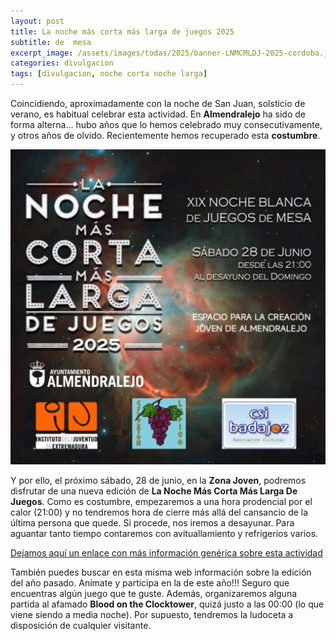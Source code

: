 ```yaml
---
layout: post
title: La noche más corta más larga de juegos 2025
subtitle: de  mesa
excerpt_image: /assets/images/todas/2025/banner-LNMCMLDJ-2025-cordoba.jpg
categories: divulgacion
tags: [divulgacion, noche corta noche larga]
---
```


Coincidiendo, aproximadamente con la noche de San Juan, solsticio de verano, es habitual celebrar esta actividad. En <b>Almendralejo</b> ha sido de forma alterna... hubo años que lo hemos celebrado muy consecutivamente, y otros años de olvido. Recientemente hemos recuperado esta <b>costumbre</b>.

![La Noche Más Corta Más Larga De Juegos 2025 Almedralejo](/assets/images/todas/2025/lnmcmldj2025almendralejo.jpg)

Y por ello, el próximo sábado, 28 de junio, en la <b>Zona Joven</b>, podremos disfrutar de una nueva edición de <b>La Noche Más Corta Más Larga De Juegos</b>. Como es costumbre, empezaremos a una hora prodencial por el calor (21:00) y no tendremos hora de cierre más allá del cansancio de la última persona que quede. Si procede, nos iremos a desayunar. Para aguantar tanto tiempo contaremos con avituallamiento y refrigerios varios.

[Dejamos aquí un enlace con más información genérica sobre esta actividad](https://juventud.cordoba.es/la-noche-mas-corta-mas-larga-2025/)

También puedes buscar en esta misma web información sobre la edición del año pasado. Anímate y participa en la de este año!!! Seguro que encuentras algún juego que te guste. Además, organizaremos alguna partida al afamado <b>Blood on the Clocktower</b>, quizá justo a las 00:00 (lo que viene siendo a media noche). Por supuesto, tendremos la ludoceta a disposición de cualquier visitante.